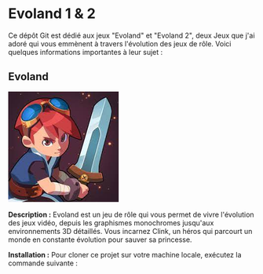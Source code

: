 # Evoland 1 & 2

Ce dépôt Git est dédié aux jeux "Evoland" et "Evoland 2", deux Jeux que j'ai adoré qui vous emmènent à travers l'évolution des jeux de rôle. Voici quelques informations importantes à leur sujet :

## Evoland

![Evoland](index.jpeg)

**Description :** Evoland est un jeu de rôle qui vous permet de vivre l'évolution des jeux vidéo, depuis les graphismes monochromes jusqu'aux environnements 3D détaillés. Vous incarnez Clink, un héros qui parcourt un monde en constante évolution pour sauver sa princesse.

**Installation :** Pour cloner ce projet sur votre machine locale, exécutez la commande suivante :


